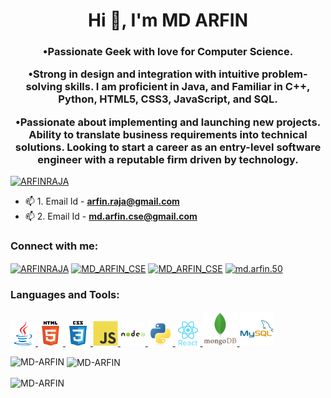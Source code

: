 <h1 align="center">Hi 👋, I'm MD ARFIN</h1>
<h3 align="center">•Passionate Geek with love for Computer Science.
  
 
  •Strong in design and integration with intuitive problem-solving skills. I am proficient in Java, and Familiar in C++, Python, HTML5, CSS3, JavaScript, and SQL. 
  
  •Passionate about implementing and launching new projects. Ability to translate business requirements into technical solutions. Looking to start a career as an          entry-level software engineer with a reputable firm driven by technology.</h3>


<p align="left"> <a href="https://twitter.com/@ArfinRaja" target="blank"><img src="https://img.shields.io/twitter/follow/ARFINRAJA?logo=twitter&style=for-the-badge" alt="ARFINRAJA" /></a> </p>

- 📫 1. Email Id - **arfin.raja@gmail.com**
- 📫 2. Email Id - **md.arfin.cse@gmail.com**
      
<!-- ### 📫 How to reach me
- 👥 LinkedIn [@md-arfin-cse](https://www.linkedin.com/in/md-arfin-cse/)
- 🐦 Twitter: [@arfinraja](https://twitter.com/arfinraja)
- 🐦 Github:  [@md-arfin](https://github.com/MD-ARFIN)
- 🐦 Facebook: [@md.arfin.50](https://facebook.com/MD-ARFIN)
- 🐦 Instagram: [@md_arfin_cse](https://github.com/MD-ARFIN)
 -->
<h3 align="left">Connect with me:</h3>
<p align="left">
<a href="https://twitter.com/@ArfinRaja" target="blank"><img align="center" src="https://raw.githubusercontent.com/rahuldkjain/github-profile-readme-generator/master/src/images/icons/Social/twitter.svg" alt="ARFINRAJA" height="30" width="40" /></a>
<a href="https://www.linkedin.com/in/md-arfin-cse/" target="blank"><img align="center" src="https://raw.githubusercontent.com/rahuldkjain/github-profile-readme-generator/master/src/images/icons/Social/linked-in-alt.svg" alt="MD_ARFIN_CSE" height="30" width="40" /></a>
<a href="https://www.instagram.com/md_arfin_cse/" target="blank"><img align="center" src="https://raw.githubusercontent.com/rahuldkjain/github-profile-readme-generator/master/src/images/icons/Social/instagram.svg" alt="MD_ARFIN_CSE" height="30" width="40" /></a>
<a href="https://www.facebook.com/md.arfin.50/" target="blank"><img align="center" src="https://raw.githubusercontent.com/rahuldkjain/github-profile-readme-generator/master/src/images/icons/Social/facebook.svg" alt="md.arfin.50" height="30" width="40" /></a>
</p>

<h3 align="left">Languages and Tools:</h3>
<p align="left"> <a href="https://www.java.com" target="_blank"> <img src="https://raw.githubusercontent.com/devicons/devicon/master/icons/java/java-original.svg" alt="java" width="40" height="40"/> </a> 
<a href="https://www.w3.org/html/" target="_blank"> <img src="https://raw.githubusercontent.com/devicons/devicon/master/icons/html5/html5-original-wordmark.svg" alt="html5" width="40" height="40"/> </a> 
<a href="https://www.w3schools.com/css/" target="_blank"> <img src="https://raw.githubusercontent.com/devicons/devicon/master/icons/css3/css3-original-wordmark.svg" alt="css3" width="40" height="40"/> </a> 
<a href="https://developer.mozilla.org/en-US/docs/Web/JavaScript" target="_blank"> <img src="https://raw.githubusercontent.com/devicons/devicon/master/icons/javascript/javascript-original.svg" alt="javascript" width="40" height="40"/> </a> <a href="https://nodejs.org" target="_blank"> <img src="https://raw.githubusercontent.com/devicons/devicon/master/icons/nodejs/nodejs-original-wordmark.svg" alt="nodejs" width="40" height="40"/> </a> <a href="https://www.python.org" target="_blank"> <img src="https://raw.githubusercontent.com/devicons/devicon/master/icons/python/python-original.svg" alt="python" width="40" height="40"/> </a> <a href="https://reactjs.org/" target="_blank"> <img src="https://raw.githubusercontent.com/devicons/devicon/master/icons/react/react-original-wordmark.svg" alt="react" width="40" height="40"/> </a>
<a href="https://www.mongodb.com/" target="_blank"> <img src="https://raw.githubusercontent.com/devicons/devicon/master/icons/mongodb/mongodb-original-wordmark.svg" alt="mongodb" width="55" height="55"/> </a> 
<a href="https://www.mysql.com/" target="_blank"> <img src="https://raw.githubusercontent.com/devicons/devicon/master/icons/mysql/mysql-original-wordmark.svg" alt="mysql" width="55" height="55"/> </a>  
</p>

<p><img align="left" src="https://github-readme-stats.vercel.app/api/top-langs?username=MD-ARFIN&show_icons=true&locale=en&layout=compact" alt="MD-ARFIN" /></p>

<p>&nbsp;<img align="center" src="https://github-readme-stats.vercel.app/api?username=MD-ARFIN&show_icons=true&locale=en" alt="MD-ARFIN" /></p>

<p><img align="center" src="https://github-readme-streak-stats.herokuapp.com/?user=MD-ARFIN&" alt="MD-ARFIN" /></p>
